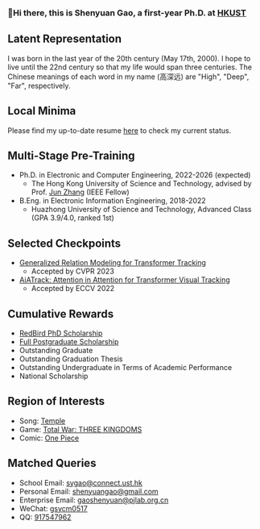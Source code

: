 ###  :wave:Hi there, this is Shenyuan Gao, a first-year Ph.D. at [HKUST](https://hkust.edu.hk/)

## Latent Representation

I was born in the last year of the 20th century (May 17th, 2000). I hope to live until the 22nd century so that my life would span three centuries. The Chinese meanings of each word in my name (高深远) are "High", "Deep", "Far", respectively.

## Local Minima

Please find my up-to-date resume [here](https://github.com/Little-Podi/Little-Podi/blob/main/gsy_Resume.pdf) to check my current status.

## Multi-Stage Pre-Training

- Ph.D. in Electronic and Computer Engineering, 2022-2026 (expected)
  - The Hong Kong University of Science and Technology, advised by Prof. [Jun Zhang](https://eejzhang.people.ust.hk/) (IEEE Fellow)
- B.Eng. in Electronic Information Engineering, 2018-2022
  - Huazhong University of Science and Technology, Advanced Class (GPA 3.9/4.0, ranked 1st)

## Selected Checkpoints

- [Generalized Relation Modeling for Transformer Tracking](https://arxiv.org/abs/2303.16580)
  - Accepted by CVPR 2023
- [AiATrack: Attention in Attention for Transformer Visual Tracking](https://arxiv.org/abs/2207.09603)
  - Accepted by ECCV 2022

## Cumulative Rewards

- [RedBird PhD Scholarship](https://fytgs.hkust.edu.hk/admissions/Admission-to-Hong-Kong-Campus/submitting-an-application/scholarships-and-fees#redbird)
- [Full Postgraduate Scholarship](https://fytgs.hkust.edu.hk/admissions/Admission-to-Hong-Kong-Campus/submitting-an-application/scholarships-and-fees#pgs)
- Outstanding Graduate
- Outstanding Graduation Thesis
- Outstanding Undergraduate in Terms of Academic Performance
- National Scholarship

## Region of Interests

- Song: [Temple](https://youtu.be/Pn28OiY_aw0)
- Game: [Total War: THREE KINGDOMS](https://www.totalwar.com/games/three-kingdoms/)
- Comic: [One Piece](https://one-piece.com/)

## Matched Queries

- School Email: [sygao@connect.ust.hk](mailto:sygao@connect.ust.hk)
- Personal Email: [shenyuangao@gmail.com](mailto:shenyuangao@gmail.com)
- Enterprise Email: [gaoshenyuan@pjlab.org.cn](mailto:gaoshenyuan@pjlab.org.cn)
- WeChat: [gsycm0517](https://gsy00517.github.io/about/index/Wechat.JPG)
- QQ: [917547962](https://gsy00517.github.io/about/index/QQ.JPG)
